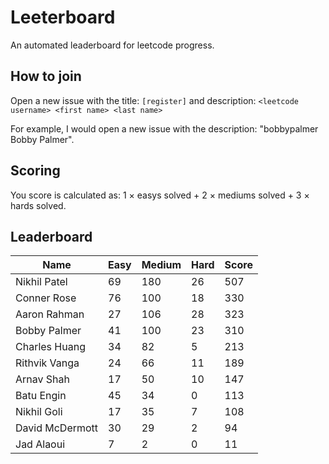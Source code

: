 # Leeterboard

An automated leaderboard for leetcode progress.

## How to join

Open a new issue with the title: `[register]` and description:
`<leetcode username> <first name> <last name>`

For example, I would open a new issue with the description: "bobbypalmer Bobby Palmer".

## Scoring

You score is calculated as:
1 $\times$ easys solved + 2 $\times$ mediums solved + 3 $\times$ hards solved.

## Leaderboard
| Name | Easy | Medium | Hard | Score |
| --- | --- | --- | --- | --- |
| Nikhil Patel | 69 | 180 | 26 | 507 |
| Conner Rose | 76 | 100 | 18 | 330 |
| Aaron Rahman | 27 | 106 | 28 | 323 |
| Bobby Palmer | 41 | 100 | 23 | 310 |
| Charles Huang | 34 | 82 | 5 | 213 |
| Rithvik Vanga | 24 | 66 | 11 | 189 |
| Arnav Shah | 17 | 50 | 10 | 147 |
| Batu Engin | 45 | 34 | 0 | 113 |
| Nikhil Goli | 17 | 35 | 7 | 108 |
| David McDermott | 30 | 29 | 2 | 94 |
| Jad Alaoui | 7 | 2 | 0 | 11 |
